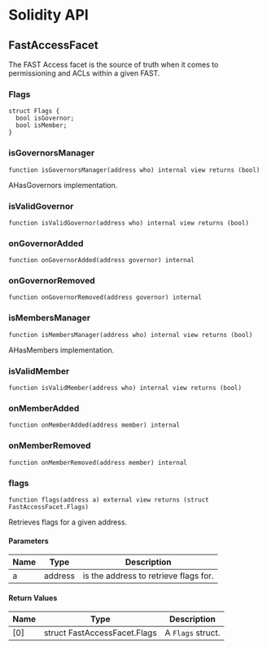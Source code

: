 # Solidity API

## FastAccessFacet

The FAST Access facet is the source of truth when it comes to
permissioning and ACLs within a given FAST.

### Flags

```solidity
struct Flags {
  bool isGovernor;
  bool isMember;
}
```

### isGovernorsManager

```solidity
function isGovernorsManager(address who) internal view returns (bool)
```

AHasGovernors implementation.

### isValidGovernor

```solidity
function isValidGovernor(address who) internal view returns (bool)
```

### onGovernorAdded

```solidity
function onGovernorAdded(address governor) internal
```

### onGovernorRemoved

```solidity
function onGovernorRemoved(address governor) internal
```

### isMembersManager

```solidity
function isMembersManager(address who) internal view returns (bool)
```

AHasMembers implementation.

### isValidMember

```solidity
function isValidMember(address who) internal view returns (bool)
```

### onMemberAdded

```solidity
function onMemberAdded(address member) internal
```

### onMemberRemoved

```solidity
function onMemberRemoved(address member) internal
```

### flags

```solidity
function flags(address a) external view returns (struct FastAccessFacet.Flags)
```

Retrieves flags for a given address.

#### Parameters

| Name | Type | Description |
| ---- | ---- | ----------- |
| a | address | is the address to retrieve flags for. |

#### Return Values

| Name | Type | Description |
| ---- | ---- | ----------- |
| [0] | struct FastAccessFacet.Flags | A `Flags` struct. |

